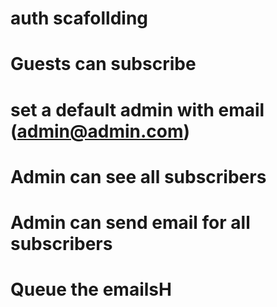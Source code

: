 # auth scafollding
# Guests can subscribe
# set a default admin with email (admin@admin.com)
# Admin can see all subscribers
# Admin can send email for all subscribers
# Queue the emailsH


